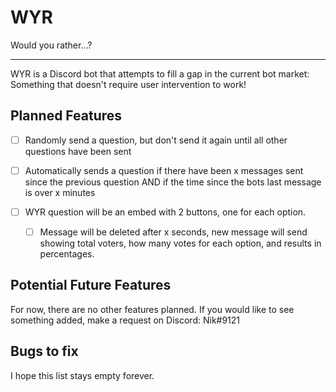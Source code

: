 # WYR

Would you rather...?

---

WYR is a Discord bot that attempts to fill a gap in the current
bot market: Something that doesn't require user intervention to work!

## Planned Features

- [ ] Randomly send a question, but don't send it again
until all other questions have been sent


- [ ] Automatically sends a question if there have been x messages sent since the previous question
AND if the time since the bots last message is over x minutes


- [ ] WYR question will be an embed with 2 buttons, one for each option.

  - [ ] Message will be deleted after x seconds, new message will send showing
  total voters, how many votes for each option, and results in percentages.

    
## Potential Future Features

For now, there are no other features planned.
If you would like to see something added, make a request on Discord: Nik#9121


## Bugs to fix

I hope this list stays empty forever.
